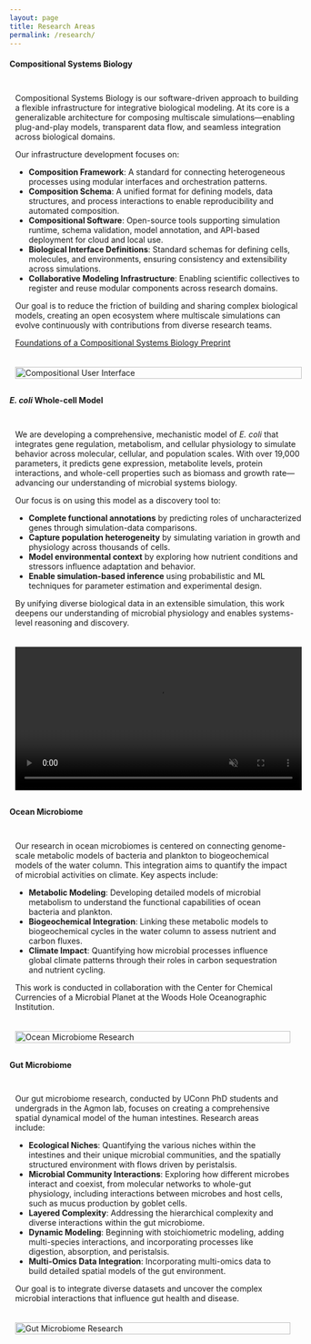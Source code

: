 ```yaml
---
layout: page
title: Research Areas
permalink: /research/
---
```


#### Compositional Systems Biology
<div style="display: flex; flex-direction: column; align-items: flex-start;">
  <!-- Text Section -->
  <div style="padding: 10px; width: 100%;">
    <p>Compositional Systems Biology is our software-driven approach to building a flexible infrastructure for integrative biological modeling. At its core is a generalizable architecture for composing multiscale simulations—enabling plug-and-play models, transparent data flow, and seamless integration across biological domains.</p>
    <p>Our infrastructure development focuses on:</p>
    <ul>
      <li><strong>Composition Framework</strong>: A standard for connecting heterogeneous processes using modular interfaces and orchestration patterns.</li>
      <li><strong>Composition Schema</strong>: A unified format for defining models, data structures, and process interactions to enable reproducibility and automated composition.</li>
      <li><strong>Compositional Software</strong>: Open-source tools supporting simulation runtime, schema validation, model annotation, and API-based deployment for cloud and local use.</li>
      <li><strong>Biological Interface Definitions</strong>: Standard schemas for defining cells, molecules, and environments, ensuring consistency and extensibility across simulations.</li>
      <li><strong>Collaborative Modeling Infrastructure</strong>: Enabling scientific collectives to register and reuse modular components across research domains.</li>
    </ul>
    <p>Our goal is to reduce the friction of building and sharing complex biological models, creating an open ecosystem where multiscale simulations can evolve continuously with contributions from diverse research teams.</p>
    <p><a href="https://arxiv.org/abs/2408.00942">Foundations of a Compositional Systems Biology Preprint</a></p>
  </div>
  <!-- Figure Section -->
  <div style="padding: 10px; width: 100%;">
    <img src="https://raw.githubusercontent.com/eagmon/eagmon.github.io/master/images/user_demo.png" 
         alt="Compositional User Interface" style="width: 100%; height: auto;">
  </div>
</div>


#### <i>E. coli</i> Whole-cell Model
<div style="display: flex; flex-direction: column; align-items: flex-start;"> 
  <div style="width: 100%; padding: 10px;"> 
    <p>
        We are developing a comprehensive, mechanistic model of <i>E. coli</i> that integrates gene regulation, metabolism, and cellular physiology to simulate behavior across molecular, cellular, and population scales. 
        With over 19,000 parameters, it predicts gene expression, metabolite levels, protein interactions, and whole-cell properties such as biomass and growth rate—advancing our understanding of microbial systems biology.
    </p>
    <p>
        Our focus is on using this model as a discovery tool to:
    </p>
    <ul>
      <li><strong>Complete functional annotations</strong> by predicting roles of uncharacterized genes through simulation-data comparisons.</li>
      <li><strong>Capture population heterogeneity</strong> by simulating variation in growth and physiology across thousands of cells.</li>
      <li><strong>Model environmental context</strong> by exploring how nutrient conditions and stressors influence adaptation and behavior.</li>
      <li><strong>Enable simulation-based inference</strong> using probabilistic and ML techniques for parameter estimation and experimental design.</li>
    </ul>
    <p>By unifying diverse biological data in an extensible simulation, this work deepens our understanding of microbial physiology and enables systems-level reasoning and discovery.</p>
  </div> 
  <div style="width: 100%; padding: 10px;"> 
      <video autoplay loop muted playsinline style="width: 100%; height: auto;" controls>
        <source src="https://raw.githubusercontent.com/eagmon/eagmon.github.io/master/images/morowitz.mp4" type="video/mp4">
        Your browser does not support the video tag.
      </video>
  </div>
</div>




#### Ocean Microbiome
<div style="display: flex; flex-wrap: wrap; align-items: flex-start;">
  <div style="flex: 1 1 60%; padding: 10px;">
    <p>Our research in ocean microbiomes is centered on connecting genome-scale metabolic models of bacteria and plankton to biogeochemical models of the water column. This integration aims to quantify the impact of microbial activities on climate. Key aspects include:</p>
    <ul>
      <li><strong>Metabolic Modeling</strong>: Developing detailed models of microbial metabolism to understand the functional capabilities of ocean bacteria and plankton.</li>
      <li><strong>Biogeochemical Integration</strong>: Linking these metabolic models to biogeochemical cycles in the water column to assess nutrient and carbon fluxes.</li>
      <li><strong>Climate Impact</strong>: Quantifying how microbial processes influence global climate patterns through their roles in carbon sequestration and nutrient cycling.</li>
    </ul>
    <p>This work is conducted in collaboration with the Center for Chemical Currencies of a Microbial Planet at the Woods Hole Oceanographic Institution.</p>
  </div>
  <div style="flex: 1 1 40%; padding: 10px;">
    <img src="https://raw.githubusercontent.com/eagmon/eagmon.github.io/master/images/watercolumn.png" alt="Ocean Microbiome Research" style="width: 100%; height: auto;">
  </div>
</div>

#### Gut Microbiome
<div style="display: flex; flex-wrap: wrap; align-items: flex-start;">
  <div style="flex: 1 1 60%; padding: 10px;">
    <p>Our gut microbiome research, conducted by UConn PhD students and undergrads in the Agmon lab, focuses on creating a comprehensive spatial dynamical model of the human intestines. Research areas include:</p>
    <ul>
      <li><strong>Ecological Niches</strong>: Quantifying the various niches within the intestines and their unique microbial communities, and the spatially structured environment with flows driven by peristalsis.</li>
      <li><strong>Microbial Community Interactions</strong>: Exploring how different microbes interact and coexist, from molecular networks to whole-gut physiology, including interactions between microbes and host cells, such as mucus production by goblet cells.</li>
      <li><strong>Layered Complexity</strong>: Addressing the hierarchical complexity and diverse interactions within the gut microbiome.</li>
      <li><strong>Dynamic Modeling</strong>: Beginning with stoichiometric modeling, adding multi-species interactions, and incorporating processes like digestion, absorption, and peristalsis.</li>
      <li><strong>Multi-Omics Data Integration</strong>: Incorporating multi-omics data to build detailed spatial models of the gut environment.</li>
    </ul>
    <p>Our goal is to integrate diverse datasets and uncover the complex microbial interactions that influence gut health and disease.</p>
  </div>
  <div style="flex: 1 1 40%; padding: 10px;">
    <img src="https://raw.githubusercontent.com/eagmon/eagmon.github.io/master/images/gutmodel.png" alt="Gut Microbiome Research" style="width: 100%; height: auto;">
  </div>
</div>

